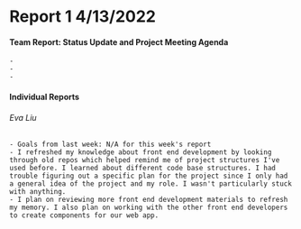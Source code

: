
# **Report 1 4/13/2022**

#### Team Report: Status Update and Project Meeting Agenda
    -
    -
    -

#### Individual Reports

###### Eva Liu
    - Goals from last week: N/A for this week's report
    - I refreshed my knowledge about front end development by looking through old repos which helped remind me of project structures I've used before. I learned about different code base structures. I had trouble figuring out a specific plan for the project since I only had a general idea of the project and my role. I wasn't particularly stuck with anything.
    - I plan on reviewing more front end development materials to refresh my memory. I also plan on working with the other front end developers to create components for our web app.